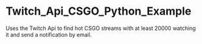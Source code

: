 # Twitch_Api_CSGO_Python_Example
Uses the Twitch Api to find hot CSGO streams with at least 20000 watching it and send a notification by email.
